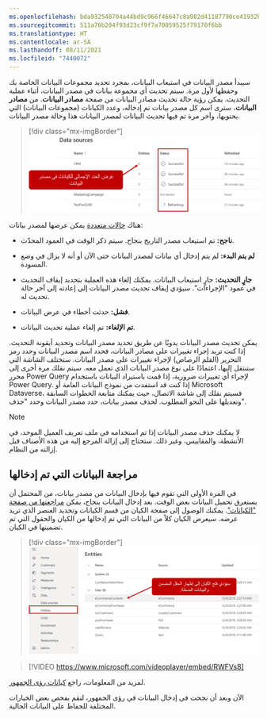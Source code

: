 ```yaml
---
ms.openlocfilehash: bda932548704a44bd9c966f46647c8a982d41187790ce41932b4f4d39646d494
ms.sourcegitcommit: 511a76b204f93d23cf9f7a70059525f79170f6bb
ms.translationtype: HT
ms.contentlocale: ar-SA
ms.lasthandoff: 08/11/2021
ms.locfileid: "7440072"
---
```

سيبدأ مصدر البيانات في استيعاب البيانات، بمجرد تحديد مجموعات البيانات الخاصة بك وحفظها لأول مرة. سيتم تحديث أي مجموعة بيانات في مصدر البيانات، أثناء عملية التحديث. يمكن رؤية حالة تحديث مصادر البيانات من صفحة **مصادر البيانات**. من **مصادر البيانات**، سترى اسم كل مصدر بيانات تم إدخاله، وعدد الكيانات (مجموعات البيانات) التي يحتويها، وآخر مرة تم فيها تحديث البيانات لمصدر البيانات هذا وحالة مصدر البيانات.

> [!div class="mx-imgBorder"]
> [![أسماء مصادر البيانات وعدد الكيانات وآخر تحديث للبيانات.](../media/entity-total-ssm.png)](../media/entity-total-ssm.png#lightbox)

هناك [حالات متعددة](/dynamics365/customer-insights/audience-insights/data-sources.md?azure-portal=true#review-ingested-data) يمكن عرضها لمصدر بيانات:

-   **ناجح:** تم استيعاب مصدر التاريخ بنجاح. سيتم ذكر الوقت في العمود المحدّث.

-   **لم يتم البدء:** لم يتم إدخال أي بيانات لمصدر البيانات حتى الآن أو أنه لا يزال في وضع المسودة.

-   **جارٍ التحديث:** جارٍ استيعاب البيانات. يمكنك إلغاء هذه العملية بتحديد إيقاف التحديث في عمود "الإجراءات". سيؤدي إيقاف تحديث مصدر البيانات إلى إعادته إلى آخر حالة تحديث له.

-   **فشل:** حدثت أخطاء في عرض البيانات.

-   **تم الإلغاء:** تم إلغاء عملية تحديث البيانات.

يمكن تحديث مصدر البيانات يدويًا عن طريق تحديد مصدر البيانات وتحديد أيقونة التحديث. إذا كنت تريد إجراء تغييرات على مصادر البيانات، فحدد اسم مصدر البيانات وحدد رمز التحرير (القلم الرصاص) لإجراء تغييرات على مصدر البيانات. ستختلف الشاشة التي ستنتقل إليها، اعتمادًا على نوع مصدر البيانات الذي تعمل معه. سيتم نقلك مرة أخرى إلى محرر Power Query لإجراء أي تغييرات ضرورية، إذا قمت باستيراد البيانات باستخدام Power Query. إذا كنت قد استفدت من نموذج البيانات العامة أو Microsoft Dataverse، فسيتم نقلك إلى شاشة الاتصال، حيث يمكنك متابعة الخطوات السابقة وتعديلها على النحو المطلوب. لحذف مصدر بيانات، حدد مصدر البيانات وحدد "حذف".

> [!NOTE]
> لا يمكنك حذف مصدر البيانات إذا تم استخدامه في ملف تعريف العميل الموحد، في الأنشطة، والمقاييس، وغير ذلك. ستحتاج إلى إزالة المرجع إليه من هذه الأصناف قبل إزالته من النظام.

## <a name="review-ingested-data"></a>مراجعة البيانات التي تم إدخالها

في المرة الأولى التي تقوم فيها بإدخال البيانات من مصدر بيانات، من المحتمل أن يستغرق تحميل البيانات بعض الوقت. بعد إدخال البيانات بنجاح، يمكن [مراجعتها من صفحة "الكيانات"](/dynamics365/customer-insights/audience-insights/entities/?azure-portal=true). يمكنك الوصول إلى صفحة الكيان من قسم الكيانات وتحديد العنصر الذي تريد عرضه. سيعرض الكيان كلاً من البيانات التي تم إدخالها من الكيان والحقول التي تم تضمينها في الكيان.

> [!div class="mx-imgBorder"]
> [![لقطة شاشة لعرض "الكيانات" مع توافر المستخدمين.](../media/entity-details-ssm.png)](../media/entity-details-ssm.png#lightbox)

> [!VIDEO https://www.microsoft.com/videoplayer/embed/RWFVs8]

لمزيد من المعلومات، راجع [كيانات رؤى الجمهور](/dynamics365/customer-insights/audience-insights/entities/?azure-portal=true).

الآن وبعد أن نجحت في إدخال البيانات في رؤى الجمهور، لنقم بفحص بعض الخيارات المختلفة للحفاظ على البيانات الحالية.

